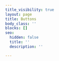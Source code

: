 ```yaml
---
title_visibility: true
layout: page
title: Buttons
body_class: ''
blocks: []
seo:
  hidden: false
  title: ''
  description: ''

---
```

